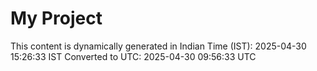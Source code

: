 # My Project

This content is dynamically generated in Indian Time (IST): 2025-04-30 15:26:33 IST
Converted to UTC: 2025-04-30 09:56:33 UTC
